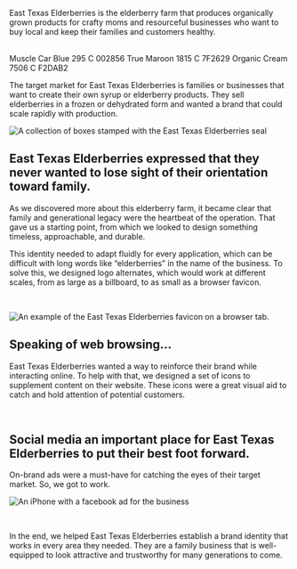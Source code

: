 East Texas Elderberries is the elderberry farm that produces organically grown products for crafty moms and resourceful businesses who want to buy local and keep their families and customers healthy.

<section class="bleed grid col-2 squeeze">
  <img src="/_assets/images/east-texas-elderberries/white-on-black.png" alt="">
  <img src="/_assets/images/east-texas-elderberries/black-on-white.png" alt="">
</section>

<section class="grid gap-1 col-4 squeeze">
  <Import from="/_/~/Color.html">
    <name>Muscle Car Blue</name>
    <pms>295 C</pms>
    <hex>002856</hex>
  </Import>
  <Import from="/_/~/Color.html">
    <name>True Maroon</name>
    <pms>1815 C</pms>
    <hex>7F2629</hex>
  </Import>
  <Import from="/_/~/Color.html">
    <name>Organic Cream</name>
    <pms>7506 C</pms>
    <hex>F2DAB2</hex>
  </Import>
</section>

The target market for East Texas Elderberries is families or businesses that want to create their own syrup or elderberry products. They sell elderberries in a frozen or dehydrated form and wanted a brand that could scale rapidly with production.

![A collection of boxes stamped with the East Texas Elderberries seal](/_assets/images/east-texas-elderberries/boxes.jpg)

## East Texas Elderberries expressed that they never wanted to lose sight of their orientation toward family.
As we discovered more about this elderberry farm, it became clear that family and generational legacy were the heartbeat of the operation. That gave us a starting point, from which we looked to design something timeless, approachable, and durable.

This identity needed to adapt fluidly for every application, which can be difficult with long words like &ldquo;elderberries&rdquo; in the name of the business. To solve this, we designed logo alternates, which would work at different scales, from as large as a billboard, to as small as a browser favicon.

<section class="bleed squeeze">
  <img class="light" src="/_assets/images/east-texas-elderberries/scales-red.png" alt="">
  <img class="dark" src="/_assets/images/east-texas-elderberries/scales-white.png" alt="">
</section>

![An example of the East Texas Elderberries favicon on a browser tab.](/_assets/images/east-texas-elderberries/web.png)

## Speaking of web browsing...
East Texas Elderberries wanted a way to reinforce their brand while interacting online. To help with that, we designed a set of icons to supplement content on their website. These icons were a great visual aid to catch and hold attention of potential customers.

<section class="squeeze">
  <img class="light" src="/_assets/images/east-texas-elderberries/icons.png" alt="">
  <img class="dark" src="/_assets/images/east-texas-elderberries/icons-white.png" alt="">
</section>

## Social media an important place for East Texas Elderberries to put their best foot forward.
On-brand ads were a must-have for catching the eyes of their target market. So, we got to work.

![An iPhone with a facebook ad for the business](/_assets/images/east-texas-elderberries/fb-ad.png)

<div class="grid col-4 gap-1 squeeze">
  <img src="/_assets/images/east-texas-elderberries/sm1.jpg" alt="">
  <img src="/_assets/images/east-texas-elderberries/sm2.jpg" alt="">
  <img src="/_assets/images/east-texas-elderberries/sm3.jpg" alt="">
  <img src="/_assets/images/east-texas-elderberries/sm4.jpg" alt="">
</div>

In the end, we helped East Texas Elderberries establish a brand identity that works in every area they needed. They are a family business that is well-equipped to look attractive and trustworthy for many generations to come.